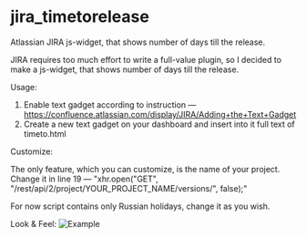 jira_timetorelease
==================

Atlassian JIRA js-widget, that shows number of days till the release.

JIRA requires too much effort to write a full-value plugin, so I decided to make a js-widget, that shows number of days till the release.

Usage:

1. Enable text gadget according to instruction — https://confluence.atlassian.com/display/JIRA/Adding+the+Text+Gadget
2. Create a new text gadget on your dashboard and insert into it full text of timeto.html

Customize:

The only feature, which you can customize, is the name of your project.
Change it in line 19 — "xhr.open("GET", "/rest/api/2/project/YOUR_PROJECT_NAME/versions/", false);"

For now script contains only Russian holidays, change it as you wish.

Look & Feel:
![Example](http://i.imgur.com/H3VE8UZ.png)
